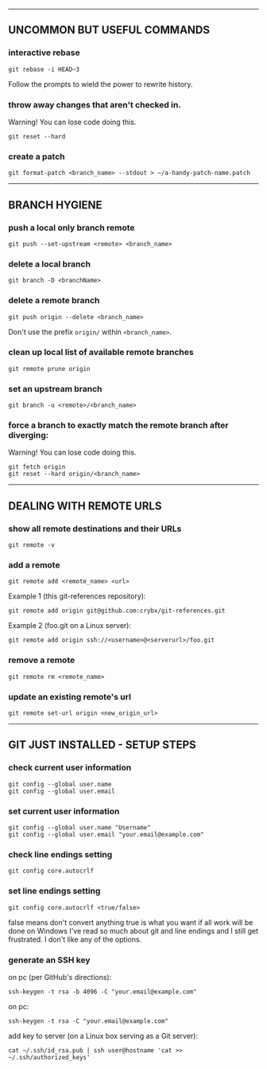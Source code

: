 

----------------------------------------------------
## UNCOMMON BUT USEFUL COMMANDS


### interactive rebase

`git rebase -i HEAD~3`

Follow the prompts to wield the power to rewrite history.


### throw away changes that aren't checked in.

Warning! You can lose code doing this.

`git reset --hard`


### create a patch

`git format-patch <branch_name> --stdout > ~/a-handy-patch-name.patch`


----------------------------------------------------
## BRANCH HYGIENE


### push a local only branch remote

`git push --set-upstream <remote> <branch_name>`


### delete a local branch

`git branch -D <branchName>`


### delete a remote branch

`git push origin --delete <branch_name>`

Don't use the prefix `origin/` within `<branch_name>`.


### clean up local list of available remote branches

`git remote prune origin`


### set an upstream branch

`git branch -u <remote>/<branch_name>`


### force a branch to exactly match the remote branch after diverging:

Warning! You can lose code doing this.

```
git fetch origin
git reset --hard origin/<branch_name>
```


----------------------------------------------------
## DEALING WITH REMOTE URLS


### show all remote destinations and their URLs

`git remote -v`


### add a remote

`git remote add <remote_name> <url>`

Example 1 (this git-references repository):

`git remote add origin git@github.com:crybx/git-references.git`

Example 2 (foo.git on a Linux server):

`git remote add origin ssh://<username>@<serverurl>/foo.git`


### remove a remote

`git remote rm <remote_name>`


### update an existing remote's url

`git remote set-url origin <new_origin_url>`


----------------------------------------------------
## GIT JUST INSTALLED - SETUP STEPS


### check current user information

```
git config --global user.name     
git config --global user.email
```


### set current user information

```
git config --global user.name "Username"     
git config --global user.email "your.email@example.com"
```


### check line endings setting

`git config core.autocrlf`


### set line endings setting

`git config core.autocrlf <true/false>`

false means don't convert anything
true is what you want if all work will be done on Windows
I've read so much about git and line endings and I still get frustrated. I don't like any of the options.


### generate an SSH key

on pc (per GitHub's directions):

`ssh-keygen -t rsa -b 4096 -C "your.email@example.com"`

on pc:

`ssh-keygen -t rsa -C "your.email@example.com"`

add key to server (on a Linux box serving as a Git server):  

`cat ~/.ssh/id_rsa.pub | ssh user@hostname 'cat >> ~/.ssh/authorized_keys'`
